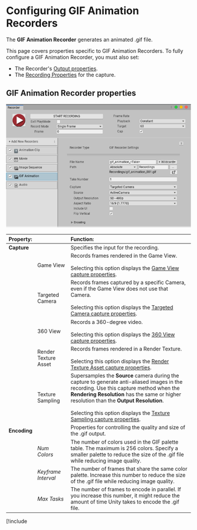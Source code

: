 #  Configuring GIF Animation Recorders

The **GIF Animation Recorder** generates an animated .gif file.

This page covers properties specific to GIF Animation Recorders. To fully configure a GIF Animation Recorder, you must also set:

- The Recorder's [Output properties](RecorderProperties.md).
- The [Recording Properties](Recording.md) for the capture.

## GIF Animation Recorder properties

![](Images/RecorderGIF.png)

|Property:||Function:|
|:---|:---|:-|
| **Capture** ||Specifies the input for the recording.|
|| Game View |Records frames rendered in the Game View.<br/><br/>Selecting this option displays the [Game View capture properties](#GameView). |
|| Targeted Camera |Records frames captured by a specific Camera, even if the Game View does not use that Camera.<br/><br/>Selecting this option displays the [Targeted Camera capture properties](#TargetedCamera).|
|| 360 View |Records a 360-degree video.<br/><br/>Selecting this option displays the [360 View capture properties](#360View).|
|| Render Texture Asset |Records frames rendered in a Render Texture.<br/><br/>Selecting this option displays the [Render Texture Asset capture properties](#RenderTextureAsset).|
|| Texture Sampling |Supersamples the **Source** camera during the capture to generate anti-aliased images in the recording. Use this capture method when the **Rendering Resolution** has the same or higher resolution than the **Output Resolution**. <br/><br/>Selecting this option displays the [Texture Sampling capture properties](#TextureSampling).|
| **Encoding** ||Properties for controlling the quality and size of the .gif output.|
|| _Num Colors_ |The number of colors used in the GIF palette table. The maximum is 256 colors. Specify a smaller palette to reduce the size of the .gif file while reducing image quality.|
|| _Keyframe Interval_ |The number of frames that share the same color palette. Increase this number to reduce the size of the .gif file while reducing image quality.|
|| _Max Tasks_ |The number of frames to encode in parallel. If you increase this number, it might reduce the amount of time Unity takes to encode the .gif file.|

[!include[<title>](InclCaptureOptionsTargetedCamera.md)]

[!include[<title>](InclCaptureOptionsRenderTextureAsset.md)]

[!include[<title>](InclCaptureOptionsTextureSampling.md)]




